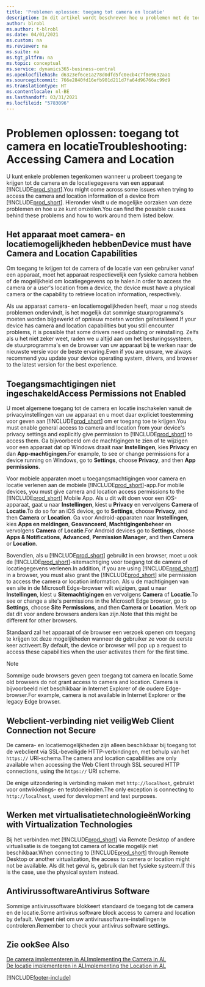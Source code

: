 ```yaml
---
title: 'Problemen oplossen: toegang tot camera en locatie'
description: In dit artikel wordt beschreven hoe u problemen met de toegang tot camera- en locatiegegevens in Business Central oplost.
author: blrobl
ms.author: t-blrobl
ms.date: 04/01/2021
ms.custom: na
ms.reviewer: na
ms.suite: na
ms.tgt_pltfrm: na
ms.topic: conceptual
ms.service: dynamics365-business-central
ms.openlocfilehash: d6323ef6ce1a278d0dfd5fc0ecb4c7f8e9632aa1
ms.sourcegitcommit: 766e2840fd16efb901d211d7fa64d96766ac99d9
ms.translationtype: HT
ms.contentlocale: nl-BE
ms.lasthandoff: 03/31/2021
ms.locfileid: "5783096"
---
```

# <a name="troubleshooting-accessing-camera-and-location"></a><span data-ttu-id="7a86a-103">Problemen oplossen: toegang tot camera en locatie</span><span class="sxs-lookup"><span data-stu-id="7a86a-103">Troubleshooting: Accessing Camera and Location</span></span>

<span data-ttu-id="7a86a-104">U kunt enkele problemen tegenkomen wanneer u probeert toegang te krijgen tot de camera en de locatiegegevens van een apparaat [!INCLUDE[prod_short](includes/prod_short.md)].</span><span class="sxs-lookup"><span data-stu-id="7a86a-104">You might come across some issues when trying to access the camera and location information of a device from [!INCLUDE[prod_short](includes/prod_short.md)].</span></span> <span data-ttu-id="7a86a-105">Hieronder vindt u de mogelijke oorzaken van deze problemen en hoe u ze kunt omzeilen.</span><span class="sxs-lookup"><span data-stu-id="7a86a-105">You can find the possible causes behind these problems and how to work around them listed below.</span></span>

## <a name="device-must-have-camera-and-location-capabilities"></a><span data-ttu-id="7a86a-106">Het apparaat moet camera- en locatiemogelijkheden hebben</span><span class="sxs-lookup"><span data-stu-id="7a86a-106">Device must have Camera and Location Capabilities</span></span>

<span data-ttu-id="7a86a-107">Om toegang te krijgen tot de camera of de locatie van een gebruiker vanaf een apparaat, moet het apparaat respectievelijk een fysieke camera hebben of de mogelijkheid om locatiegegevens op te halen.</span><span class="sxs-lookup"><span data-stu-id="7a86a-107">In order to access the camera or a user's location from a device, the device must have a physical camera or the capability to retrieve location information, respectively.</span></span>

<span data-ttu-id="7a86a-108">Als uw apparaat camera- en locatiemogelijkheden heeft, maar u nog steeds problemen ondervindt, is het mogelijk dat sommige stuurprogramma's moeten worden bijgewerkt of opnieuw moeten worden geïnstalleerd.</span><span class="sxs-lookup"><span data-stu-id="7a86a-108">If your device has camera and location capabilities but you still encounter problems, it is possible that some drivers need updating or reinstalling.</span></span> <span data-ttu-id="7a86a-109">Zelfs als u het niet zeker weet, raden we u altijd aan om het besturingssysteem, de stuurprogramma's en de browser van uw apparaat bij te werken naar de nieuwste versie voor de beste ervaring.</span><span class="sxs-lookup"><span data-stu-id="7a86a-109">Even if you are unsure, we always recommend you update your device operating system, drivers, and browser to the latest version for the best experience.</span></span>

## <a name="access-permissions-not-enabled"></a><span data-ttu-id="7a86a-110">Toegangsmachtigingen niet ingeschakeld</span><span class="sxs-lookup"><span data-stu-id="7a86a-110">Access Permissions not Enabled</span></span>

<span data-ttu-id="7a86a-111">U moet algemene toegang tot de camera en locatie inschakelen vanuit de privacyinstellingen van uw apparaat en u moet daar expliciet toestemming voor geven aan [!INCLUDE[prod_short](includes/prod_short.md)] om er toegang toe te krijgen.</span><span class="sxs-lookup"><span data-stu-id="7a86a-111">You must enable general access to camera and location from your device's privacy settings and explicitly give permission to  [!INCLUDE[prod_short](includes/prod_short.md)] to access them.</span></span> <span data-ttu-id="7a86a-112">Ga bijvoorbeeld om de machtigingen te zien of te wijzigen voor een apparaat dat op Windows draait naar **Instellingen**, kies **Privacy** en dan **App-machtigingen**.</span><span class="sxs-lookup"><span data-stu-id="7a86a-112">For example, to see or change permissions for a device running on Windows, go to **Settings**, choose **Privacy**, and then **App permissions**.</span></span> 

<span data-ttu-id="7a86a-113">Voor mobiele apparaten moet u toegangsmachtigingen voor camera en locatie verlenen aan de mobiele [!INCLUDE[prod_short](includes/prod_short.md)]-app.</span><span class="sxs-lookup"><span data-stu-id="7a86a-113">For mobile devices, you must give camera and location access permissions to the [!INCLUDE[prod_short](includes/prod_short.md)] Mobile App.</span></span> <span data-ttu-id="7a86a-114">Als u dit wilt doen voor een iOS-apparaat, gaat u naar **Instellingen**, kiest u **Privacy** en vervolgens **Camera** of **Locatie**.</span><span class="sxs-lookup"><span data-stu-id="7a86a-114">To do so for an iOS device, go to **Settings**, choose **Privacy**, and then **Camera** or **Location**.</span></span> <span data-ttu-id="7a86a-115">Ga voor Android-apparaten naar **Instellingen**, kies **Apps en meldingen**, **Geavanceerd**, **Machtigingenbeheer** en vervolgens **Camera** of **Locatie**.</span><span class="sxs-lookup"><span data-stu-id="7a86a-115">For Android devices go to **Settings**, choose **Apps & Notifications**, **Advanced**, **Permission Manager**, and then **Camera** or **Location**.</span></span>

<span data-ttu-id="7a86a-116">Bovendien, als u [!INCLUDE[prod_short](includes/prod_short.md)] gebruikt in een browser, moet u ook de [!INCLUDE[prod_short](includes/prod_short.md)]-sitemachtiging voor toegang tot de camera of locatiegegevens verlenen.</span><span class="sxs-lookup"><span data-stu-id="7a86a-116">In addition, if you are using [!INCLUDE[prod_short](includes/prod_short.md)] in a browser, you must also grant the [!INCLUDE[prod_short](includes/prod_short.md)] site permission to access the camera or location information.</span></span> <span data-ttu-id="7a86a-117">Als u de machtigingen van een site in de Microsoft Edge-browser wilt wijzigen, gaat u naar **Instellingen**, kiest u **Sitemachtigingen** en vervolgens **Camera** of **Locatie**.</span><span class="sxs-lookup"><span data-stu-id="7a86a-117">To see or change a site's permissions in the Microsoft Edge browser, go to **Settings**, choose **Site Permissions**, and then **Camera** or **Location**.</span></span> <span data-ttu-id="7a86a-118">Merk op dat dit voor andere browsers anders kan zijn.</span><span class="sxs-lookup"><span data-stu-id="7a86a-118">Note that this might be different for other browsers.</span></span>

<span data-ttu-id="7a86a-119">Standaard zal het apparaat of de browser een verzoek openen om toegang te krijgen tot deze mogelijkheden wanneer de gebruiker ze voor de eerste keer activeert.</span><span class="sxs-lookup"><span data-stu-id="7a86a-119">By default, the device or browser will pop up a request to access these capabilities when the user activates them for the first time.</span></span>

> [!NOTE]  
> <span data-ttu-id="7a86a-120">Sommige oude browsers geven geen toegang tot camera en locatie.</span><span class="sxs-lookup"><span data-stu-id="7a86a-120">Some old browsers do not grant access to camera and location.</span></span> <span data-ttu-id="7a86a-121">Camera is bijvoorbeeld niet beschikbaar in Internet Explorer of de oudere Edge-browser.</span><span class="sxs-lookup"><span data-stu-id="7a86a-121">For example, camera is not available in Internet Explorer or the legacy Edge browser.</span></span>

## <a name="web-client-connection-not-secure"></a><span data-ttu-id="7a86a-122">Webclient-verbinding niet veilig</span><span class="sxs-lookup"><span data-stu-id="7a86a-122">Web Client Connection not Secure</span></span>

<span data-ttu-id="7a86a-123">De camera- en locatiemogelijkheden zijn alleen beschikbaar bij toegang tot de webclient via SSL-beveiligde HTTP-verbindingen, met behulp van het `https://` URI-schema.</span><span class="sxs-lookup"><span data-stu-id="7a86a-123">The camera and location capabilities are only available when accessing the Web Client through SSL secured HTTP connections, using the `https://` URI scheme.</span></span> 

<span data-ttu-id="7a86a-124">De enige uitzondering is verbinding maken met `http://localhost`, gebruikt voor ontwikkelings- en testdoeleinden.</span><span class="sxs-lookup"><span data-stu-id="7a86a-124">The only exception is connecting to `http://localhost`, used for development and test purposes.</span></span>


## <a name="working-with-virtualization-technologies"></a><span data-ttu-id="7a86a-125">Werken met virtualisatietechnologieën</span><span class="sxs-lookup"><span data-stu-id="7a86a-125">Working with Virtualization Technologies</span></span>

<span data-ttu-id="7a86a-126">Bij het verbinden met [!INCLUDE[prod_short](includes/prod_short.md)] via Remote Desktop of andere virtualisatie is de toegang tot camera of locatie mogelijk niet beschikbaar.</span><span class="sxs-lookup"><span data-stu-id="7a86a-126">When connecting to [!INCLUDE[prod_short](includes/prod_short.md)] through Remote Desktop or another virtualization, the access to camera or location might not be available.</span></span> <span data-ttu-id="7a86a-127">Als dit het geval is, gebruik dan het fysieke systeem.</span><span class="sxs-lookup"><span data-stu-id="7a86a-127">If this is the case, use the physical system instead.</span></span>

## <a name="antivirus-software"></a><span data-ttu-id="7a86a-128">Antivirussoftware</span><span class="sxs-lookup"><span data-stu-id="7a86a-128">Antivirus Software</span></span>
<span data-ttu-id="7a86a-129">Sommige antivirussoftware blokkeert standaard de toegang tot de camera en de locatie.</span><span class="sxs-lookup"><span data-stu-id="7a86a-129">Some antivirus software block access to camera and location by default.</span></span> <span data-ttu-id="7a86a-130">Vergeet niet om uw antivirussoftware-instellingen te controleren.</span><span class="sxs-lookup"><span data-stu-id="7a86a-130">Remember to check your antivirus software settings.</span></span>

## <a name="see-also"></a><span data-ttu-id="7a86a-131">Zie ook</span><span class="sxs-lookup"><span data-stu-id="7a86a-131">See Also</span></span>
[<span data-ttu-id="7a86a-132">De camera implementeren in AL</span><span class="sxs-lookup"><span data-stu-id="7a86a-132">Implementing the Camera in AL</span></span>](/dynamics365/business-central/dev-itpro/developer/devenv-implement-camera-al)  
[<span data-ttu-id="7a86a-133">De locatie implementeren in AL</span><span class="sxs-lookup"><span data-stu-id="7a86a-133">Implementing the Location in AL</span></span>](/dynamics365/business-central/dev-itpro/developer/devenv-implement-location-al)


[!INCLUDE[footer-include](includes/footer-banner.md)]